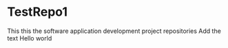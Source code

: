 # TestRepo1
This this the software application development 
project repositories
Add the text
Hello world

